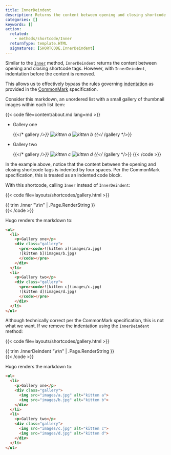 ```yaml
---
title: InnerDeindent
description: Returns the content between opening and closing shortcode tags, with indentation removed, applicable when the shortcode call includes a closing tag. 
categories: []
keywords: []
action:
  related:
    - methods/shortcode/Inner
  returnType: template.HTML
  signatures: [SHORTCODE.InnerDeindent]
---
```


Similar to the [`Inner`] method, `InnerDeindent` returns the content between opening and closing shortcode tags. However, with `InnerDeindent`, indentation before the content is removed.

This allows us to effectively bypass the rules governing [indentation] as provided in the [CommonMark] specification.

Consider this markdown, an unordered list with a small gallery of thumbnail images within each list item:

{{< code file=content/about.md lang=md >}}
- Gallery one

    {{</* gallery */>}}
    ![kitten a](thumbnails/a.jpg)
    ![kitten b](thumbnails/b.jpg)
    {{</* /gallery */>}}

- Gallery two

    {{</* gallery */>}}
    ![kitten c](thumbnails/c.jpg)
    ![kitten d](thumbnails/d.jpg)
    {{</* /gallery */>}}
{{< /code >}}

In the example above, notice that the content between the opening and closing shortcode tags is indented by four spaces. Per the CommonMark specification, this is treated as an indented code block.

With this shortcode, calling `Inner` instead of `InnerDeindent`:

{{< code file=layouts/shortcodes/gallery.html  >}}
<div class="gallery">
  {{ trim .Inner "\r\n" | .Page.RenderString }}
</div>
{{< /code >}}

Hugo renders the markdown to:

```html
<ul>
  <li>
    <p>Gallery one</p>
    <div class="gallery">
      <pre><code>![kitten a](images/a.jpg)
      ![kitten b](images/b.jpg)
      </code></pre>
    </div>
  </li>
  <li>
    <p>Gallery two</p>
    <div class="gallery">
      <pre><code>![kitten c](images/c.jpg)
      ![kitten d](images/d.jpg)
      </code></pre>
    </div>
  </li>
</ul>
```

Although technically correct per the CommonMark specification, this is not what we want. If we remove the indentation using the `InnerDeindent` method:

{{< code file=layouts/shortcodes/gallery.html  >}}
<div class="gallery">
  {{ trim .InnerDeindent "\r\n" | .Page.RenderString }}
</div>
{{< /code >}}

Hugo renders the markdown to:

```html
<ul>
  <li>
    <p>Gallery one</p>
    <div class="gallery">
      <img src="images/a.jpg" alt="kitten a">
      <img src="images/b.jpg" alt="kitten b">
    </div>
  </li>
  <li>
    <p>Gallery two</p>
    <div class="gallery">
      <img src="images/c.jpg" alt="kitten c">
      <img src="images/d.jpg" alt="kitten d">
    </div>
  </li>
</ul>
```

[commonmark]: https://commonmark.org/
[indentation]: https://spec.commonmark.org/0.30/#indented-code-blocks
[`Inner`]: /methods/shortcode/inner/
